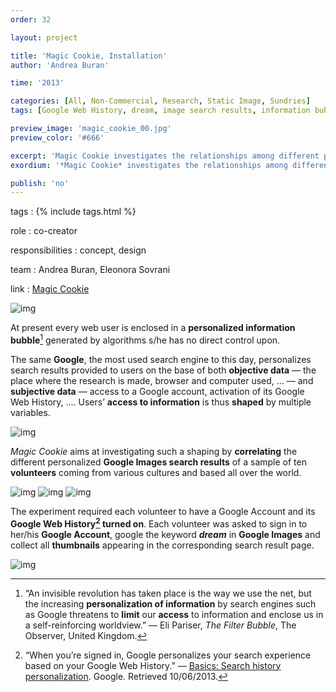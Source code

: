 ```yaml
---
order: 32

layout: project

title: 'Magic Cookie, Installation'
author: 'Andrea Buran'

time: '2013'

categories: [All, Non-Commercial, Research, Static Image, Sundries]
tags: [Google Web History, dream, image search results, information bubble, installation]

preview_image: 'magic_cookie_00.jpg'
preview_color: '#666'

excerpt: 'Magic Cookie investigates the relationships among different personalized Google search results of a sample of ten volunteers coming from various cultures and based all over the world.'
exordium: '*Magic Cookie* investigates the relationships among different personalized Google search results of a sample of ten volunteers coming from various cultures and based all over the world.'

publish: 'no'
---
```


tags
: {% include tags.html %}

role
: co-creator

responsibilities
: concept, design

team
: Andrea Buran, Eleonora Sovrani

link
: [Magic Cookie](http://www.andreaburan.com/magic-cookie/)

![img](329)

At present every web user is enclosed in a **personalized information bubble**[^bubble] generated by algorithms s/he has no direct control upon.

The same **Google**, the most used search engine to this day, personalizes search results provided to users on the base of both **objective data** — the place where the research is made, browser and computer used, … — and **subjective data** — access to a Google account, activation of its Google Web History, …. Users’ **access to information** is thus **shaped** by multiple variables.

![img](331)

*Magic Cookie* aims at investigating such a shaping by **correlating** the different personalized **Google Images search results** of a sample of ten **volunteers** coming from various cultures and based all over the world.

![img](332)
![img](333)
![img](334)

The experiment required each volunteer to have a Google Account and its **Google Web History[^personalization] turned on**. Each volunteer was asked to sign in to her/his **Google Account**, google the keyword ***dream*** in **Google Images** and collect all **thumbnails** appearing in the corresponding search result page.

![img](335)

[^bubble]: “An invisible revolution has taken place is the way we use the net, but the increasing **personalization of information** by search engines such as Google threatens to **limit** our **access** to information and enclose us in a self-reinforcing worldview.” — Eli Pariser, *The Filter Bubble*, The Observer, United Kingdom.

[^personalization]: “When you’re signed in, Google personalizes your search experience based on your Google Web History.” — [Basics: Search history personalization](https://support.google.com/accounts/answer/54041 "Basics: Search history personalization"). Google. Retrieved 10/06/2013.